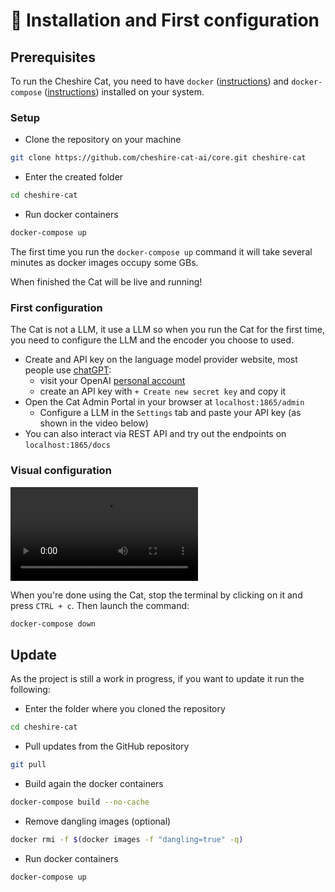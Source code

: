 # &#128640; Installation and First configuration

## Prerequisites

To run the Cheshire Cat, you need to have `docker` ([instructions](https://docs.docker.com/engine/install/)) and `docker-compose` ([instructions](https://docs.docker.com/compose/install/)) installed on your system.

### Setup

- Clone the repository on your machine

```bash
git clone https://github.com/cheshire-cat-ai/core.git cheshire-cat
```

- Enter the created folder

```bash
cd cheshire-cat
```
    
- Run docker containers

```bash
docker-compose up
```

The first time you run the `docker-compose up` command it will take several minutes as docker images occupy some GBs.  

When finished the Cat will be live and running!

### First configuration

The Cat is not a LLM, it use a LLM so when you run the Cat for the first time, you need to configure the LLM and the encoder you choose to used.

- Create and API key on the language model provider website, most people use [chatGPT](https://platform.openai.com/docs/models/gpt-3-5):
    - visit your OpenAI [personal account](https://platform.openai.com/account/api-keys)
    - create an API key with `+ Create new secret key` and copy it
- Open the Cat Admin Portal in your browser at `localhost:1865/admin`
    - Configure a LLM in the `Settings` tab and paste your API key (as shown in the video below)
- You can also interact via REST API and try out the endpoints on `localhost:1865/docs`


### Visual configuration

![type:video](../assets/vid/setup.mp4)

When you're done using the Cat, stop the terminal by clicking on it and press `CTRL + c`.  Then launch the command:

```bash
docker-compose down
```

## Update

As the project is still a work in progress, if you want to update it run the following:

- Enter the folder where you cloned the repository

```bash
cd cheshire-cat
```

- Pull updates from the GitHub repository

```bash
git pull
```

-  Build again the docker containers

```bash
docker-compose build --no-cache
```

-  Remove dangling images (optional)

```bash
docker rmi -f $(docker images -f "dangling=true" -q)
```

- Run docker containers

```bash
docker-compose up
```
